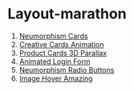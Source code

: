 # Layout-marathon 
1. <a href="https://owiii.github.io/Layout-marathon/1.%20Neumorphism%20Cards/" >Neumorphism Cards</a>
2. <a href="https://owiii.github.io/Layout-marathon/2.%20Creative%20Cards%20Animation/" >Creative Cards Animation</a>
3. <a href="https://owiii.github.io/Layout-marathon/3.%20Product%20card%20Mousemove%203D%20Parallax/" >Product Cards 3D Parallax</a>
4. <a href="https://owiii.github.io/Layout-marathon/4.%20Animated%20Login%20Form%20Design/" >Animated Login Form</a>
5. <a href="https://owiii.github.io/Layout-marathon/5.%20Neumorphism%20Radio%20Buttons/" >Neumorphism Radio Buttons</a>
6. <a href="https://owiii.github.io/Layout-marathon/6.%20Image%20hover%20amazing/" >Image Hover Amazing</a>
